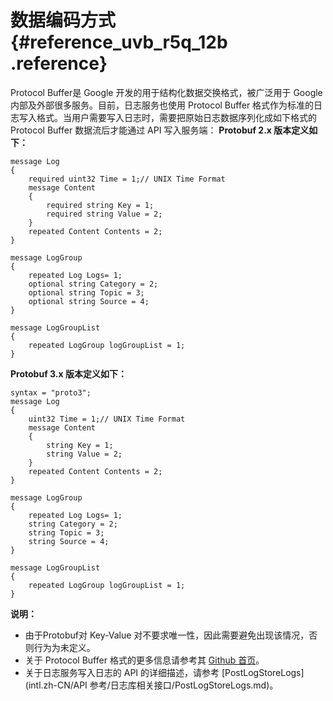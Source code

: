# 数据编码方式 {#reference_uvb_r5q_12b .reference}

Protocol Buffer是 Google 开发的用于结构化数据交换格式，被广泛用于 Google 内部及外部很多服务。目前，日志服务也使用 Protocol Buffer 格式作为标准的日志写入格式。当用户需要写入日志时，需要把原始日志数据序列化成如下格式的 Protocol Buffer 数据流后才能通过 API 写入服务端：
**Protobuf 2.x 版本定义如下：** 
```
message Log
{
    required uint32 Time = 1;// UNIX Time Format
    message Content
    {
        required string Key = 1;
        required string Value = 2;
    }  
    repeated Content Contents = 2;
}

message LogGroup
{
    repeated Log Logs= 1;
    optional string Category = 2;
    optional string Topic = 3;
    optional string Source = 4;
}

message LogGroupList
{
    repeated LogGroup logGroupList = 1;
}
```
**Protobuf 3.x 版本定义如下：** 
```
syntax = "proto3";
message Log
{
    uint32 Time = 1;// UNIX Time Format
    message Content
    {
        string Key = 1;
        string Value = 2;
    }  
    repeated Content Contents = 2;
}

message LogGroup
{
    repeated Log Logs= 1;
    string Category = 2;
    string Topic = 3;
    string Source = 4;
}

message LogGroupList
{
    repeated LogGroup logGroupList = 1;
}
```
**说明：** 

-   由于Protobuf对 Key-Value 对不要求唯一性，因此需要避免出现该情况，否则行为为未定义。
-   关于 Protocol Buffer 格式的更多信息请参考其 [Github 首页](https://github.com/google/protobuf)。
-   关于日志服务写入日志的 API 的详细描述，请参考 [PostLogStoreLogs](intl.zh-CN/API 参考/日志库相关接口/PostLogStoreLogs.md)。

